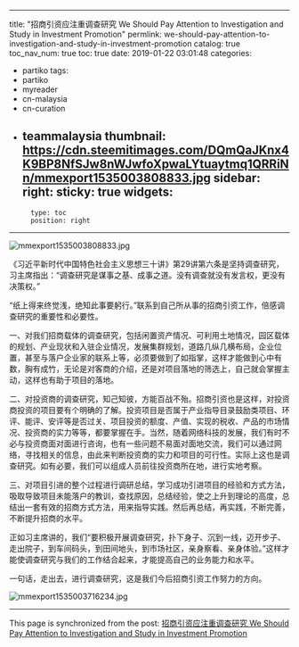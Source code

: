 
---
title: "招商引资应注重调查研究 We Should Pay Attention to Investigation and Study in Investment Promotion"
permlink: we-should-pay-attention-to-investigation-and-study-in-investment-promotion
catalog: true
toc_nav_num: true
toc: true
date: 2019-01-22 03:01:48
categories:
- partiko
tags:
- partiko
- myreader
- cn-malaysia
- cn-curation
- teammalaysia
thumbnail: https://cdn.steemitimages.com/DQmQaJKnx4K9BP8NfSJw8nWJwfoXpwaLYtuaytmq1QRRiNn/mmexport1535003808833.jpg
sidebar:
    right:
        sticky: true
widgets:
    -
        type: toc
        position: right
---


![mmexport1535003808833.jpg](https://cdn.steemitimages.com/DQmQaJKnx4K9BP8NfSJw8nWJwfoXpwaLYtuaytmq1QRRiNn/mmexport1535003808833.jpg)

《习近平新时代中国特色社会主义思想三十讲》第29讲第六条是坚持调查研究，习主席指出：“调查研究是谋事之基、成事之道。没有调查就没有发言权，更没有决策权。”

“纸上得来终觉浅，绝知此事要躬行。”联系到自己所从事的招商引资工作，倍感调查研究的重要性和必要性。

一、对我们招商载体的调查研究，包括闲置资产情况、可利用土地情况，园区载体的规划、产业现状和入驻企业情况，发展集群规划，道路几纵几横布局，企业位置，甚至与落户企业家的联系上等，必须要做到了如指掌，这样才能做到心中有数，胸有成竹，无论是对客商的介绍，还是对项目落地的筛选上，自己就会掌握主动，这样也有助于项目的落地。

二、对投资商的调查研究，知己知彼，方能百战不殆。招商引资也是这样，对投资商投资的项目要有个明确的了解。投资项目是否属于产业指导目录鼓励类项目、环评、能评、安评等是否过关、项目投资的额度、产值、实现的税收、产品的市场情况、投资商的实力等等，都要掌握在手。当然，随着网络科技的发展，我们有时不必与投资商面对面进行咨询，也有一些问题不易面对面地交流，我们可以通过网络，寻找相关的信息，由此来判断投资商的实力和项目的可行性。实际上这也是调查研究。如有必要，我们可以组成人员前往投资商所在地，进行实地考察。

三、对项目引进的整个过程进行调研总结，学习成功引进项目的经验和方式方法，吸取导致项目未能落户的教训，查找原因，总结经验，使之上升到理论的高度，总结出一套有效的招商方式方法，用来指导实践。然后再总结，再实践，不断完善，不断提升招商的水平。

正如习主席讲的，我们“要积极开展调查研究，扑下身子、沉到一线，迈开步子、走出院子，到车间码头，到田间地头，到市场社区，亲身察看、亲身体验。”这样才能使调查研究与我们的工作结合起来，才能提高自己的业务能力和水平。

一句话，走出去，进行调查研究，这是我们今后招商引资工作努力的方向。

![mmexport1535003716234.jpg](https://cdn.steemitimages.com/DQmYJy712p6EsWNeufeoq2ptTVJm8sCEXGVrjbZ71oMfofR/mmexport1535003716234.jpg)

- - -

This page is synchronized from the post: [招商引资应注重调查研究 We Should Pay Attention to Investigation and Study in Investment Promotion](https://steemit.com/@bring/we-should-pay-attention-to-investigation-and-study-in-investment-promotion)
